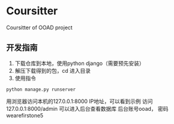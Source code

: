 # Coursitter
Coursitter of OOAD project

## 开发指南
1. 下载仓库到本地，使用python django（需要预先安装）
2. 解压下载得到的包，cd 进入目录
3. 使用指令
```
python manage.py runserver
```
用浏览器访问本机的127.0.0.1:8000 IP地址，可以看到示例
访问127.0.0.1:8000/admin 可以进入后台查看数据库
后台账号ooad， 密码 wearefirstone5
